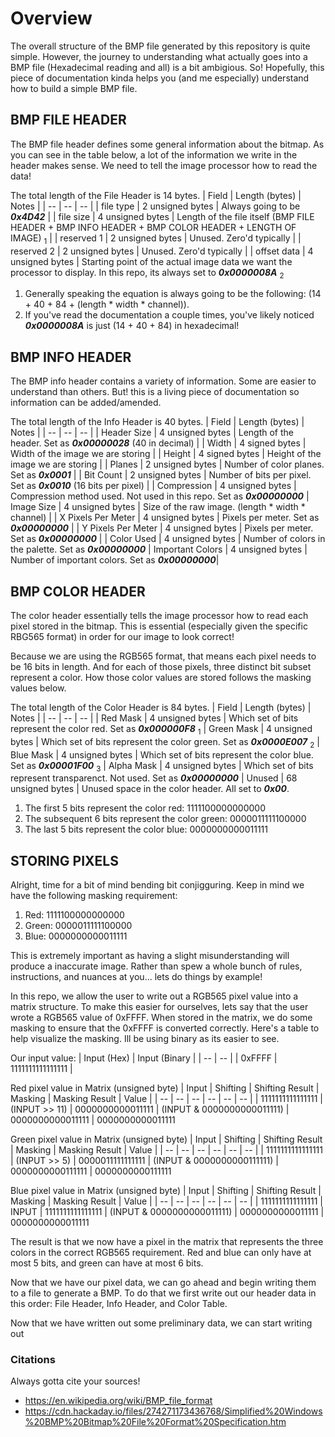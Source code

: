 # Overview
The overall structure of the BMP file generated by this repository is quite simple. However, the journey to understanding what actually goes into a BMP file (Hexadecimal reading and all) is a bit ambigious. So! Hopefully, this piece of documentation kinda helps you (and me especially) understand how to build a simple BMP file.

## BMP FILE HEADER
The BMP file header defines some general information about the bitmap. As you can see in the table below, a lot of the information we write in the header makes sense. We need to tell the image processor how to read the data!

The total length of the File Header is 14 bytes.
| Field | Length (bytes) | Notes |
| -- | -- | -- |
| file type | 2 unsigned bytes | Always going to be ***0x4D42*** |
| file size | 4 unsigned bytes | Length of the file itself (BMP FILE HEADER + BMP INFO HEADER + BMP COLOR HEADER + LENGTH OF IMAGE) <sub>1</sub> |
| reserved 1 | 2 unsigned bytes | Unused. Zero'd typically |
| reserved 2 | 2 unsigned bytes | Unused. Zero'd typically |
| offset data | 4 unsigned bytes | Starting point of the actual image data we want the processor to display. In this repo, its always set to ***0x0000008A*** <sub>2</sub>

 1. Generally speaking the equation is always going to be the following: (14 + 40 + 84 + (length * width * channel)).
 2. If you've read the documentation a couple times, you've likely noticed ***0x0000008A*** is just (14 + 40 + 84) in hexadecimal!

## BMP INFO HEADER
The BMP info header contains a variety of information. Some are easier to understand than others. But! this is a living piece of documentation so information can be added/amended.

The total length of the Info Header is 40 bytes.
| Field | Length (bytes) | Notes |
| -- | -- | -- |
| Header Size | 4 unsigned bytes | Length of the header. Set as ***0x00000028*** (40 in decimal) |
| Width | 4 signed bytes | Width of the image we are storing |
| Height | 4 signed bytes | Height of the image we are storing |
| Planes | 2 unsigned bytes | Number of color planes. Set as ***0x0001*** |
| Bit Count | 2 unsigned bytes | Number of bits per pixel. Set as ***0x0010*** (16 bits per pixel) |
| Compression | 4 unsigned bytes | Compression method used. Not used in this repo. Set as ***0x00000000***
| Image Size | 4 unsigned bytes | Size of the raw image. (length * width * channel) |
| X Pixels Per Meter | 4 unsigned bytes | Pixels per meter. Set as ***0x00000000*** |
| Y Pixels Per Meter | 4 unsigned bytes | Pixels per meter. Set as ***0x00000000*** |
| Color Used | 4 unsigned bytes | Number of colors in the palette. Set as ***0x00000000***
| Important Colors | 4 unsigned bytes | Number of important colors. Set as ***0x00000000***|

## BMP COLOR HEADER
The color header essentially tells the image processor how to read each pixel stored in the bitmap. This is essential (especially given the specific RBG565 format) in order for our image to look correct!

Because we are using the RGB565 format, that means each pixel needs to be 16 bits in length. And for each of those pixels, three distinct bit subset represent a color. How those color values are stored follows the masking values below.

The total length of the Color Header is 84 bytes.
| Field | Length (bytes) | Notes |
| -- | -- | -- |
| Red Mask | 4 unsigned bytes | Which set of bits represent the color red. Set as ***0x000000F8*** <sub>1</sub>
| Green Mask | 4 unsigned bytes | Which set of bits represent the color green. Set as ***0x0000E007*** <sub>2</sub>
| Blue Mask | 4 unsigned bytes | Which set of bits represent the color blue. Set as ***0x00001F00*** <sub>3</sub>
| Alpha Mask | 4 unsigned bytes | Which set of bits represent transparenct. Not used. Set as ***0x00000000***
| Unused | 68 unsigned bytes | Unused space in the color header. All set to ***0x00***.

 1. The first 5 bits represent the color red:           1111100000000000
 2. The subsequent 6 bits represent the color green:    0000011111100000
 3. The last 5 bits represent the color blue:           0000000000011111

## STORING PIXELS
Alright, time for a bit of mind bending bit conjigguring. Keep in mind we have the following masking requirement:
 1. Red: 1111100000000000
 2. Green: 0000011111100000
 3. Blue: 0000000000011111

This is extremely important as having a slight misunderstanding will produce a inaccurate image. Rather than spew a whole bunch of rules, instructions, and nuances at you... lets do things by example!

In this repo, we allow the user to write out a RGB565 pixel value into a matrix structure. To make this easier for ourselves, lets say that the user wrote a RGB565 value of 0xFFFF. When stored in the matrix, we do some masking to ensure that the 0xFFFF is converted correctly. Here's a table to help visualize the masking. Ill be using binary as its easier to see.

Our input value:
| Input (Hex) | Input (Binary |
| -- | -- |
| 0xFFFF | 1111111111111111 |

Red pixel value in Matrix (unsigned byte)
| Input | Shifting | Shifting Result | Masking | Masking Result | Value |
| -- | -- | -- | -- | -- | -- |
| 1111111111111111 | (INPUT >> 11) | 0000000000011111 | (INPUT & 0000000000011111) | 0000000000011111 | 0000000000011111

Green pixel value in Matrix (unsigned byte)
| Input | Shifting | Shifting Result | Masking | Masking Result | Value |
| -- | -- | -- | -- | -- | -- |
| 1111111111111111 | (INPUT >> 5) | 0000011111111111 | (INPUT & 0000000000111111) | 0000000000111111 | 0000000000111111


Blue pixel value in Matrix (unsigned byte)
| Input | Shifting | Shifting Result | Masking | Masking Result | Value |
| -- | -- | -- | -- | -- | -- |
| 1111111111111111 | INPUT | 1111111111111111 | (INPUT & 0000000000011111) | 0000000000011111 | 0000000000011111

The result is that we now have a pixel in the matrix that represents the three colors in the correct RGB565 requirement. Red and blue can only have at most 5 bits, and green can have at most 6 bits.

Now that we have our pixel data, we can go ahead and begin writing them to a file to generate a BMP. To do that we first write out our header data in this order: File Header, Info Header, and Color Table.

Now that we have written out some preliminary data, we can start writing out 

### Citations
Always gotta cite your sources!
 * https://en.wikipedia.org/wiki/BMP_file_format
 * https://cdn.hackaday.io/files/274271173436768/Simplified%20Windows%20BMP%20Bitmap%20File%20Format%20Specification.htm